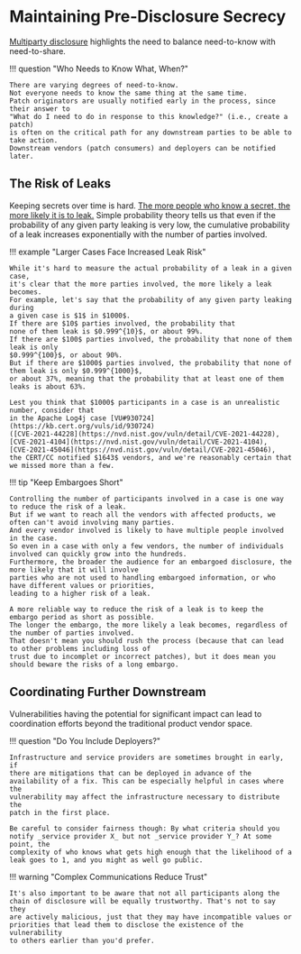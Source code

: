 # Maintaining Pre-Disclosure Secrecy

[Multiparty disclosure](mpcvd.md) highlights the need to balance need-to-know with need-to-share. 

!!! question "Who Needs to Know What, When?"

    There are varying degrees of need-to-know.
    Not everyone needs to know the same thing at the same time.
    Patch originators are usually notified early in the process, since their answer to
    "What do I need to do in response to this knowledge?" (i.e., create a patch)
    is often on the critical path for any downstream parties to be able to take action.
    Downstream vendors (patch consumers) and deployers can be notified later.

## The Risk of Leaks

Keeping secrets over time is hard.
[The more people who know a secret, the more likely it is to leak.](https://doi.org/10.1371/journal.pone.0147905)
Simple probability theory tells us that even if the probability of any
given party leaking is very low, the cumulative probability of a leak
increases exponentially with the number of parties involved.

!!! example "Larger Cases Face Increased Leak Risk"

    While it's hard to measure the actual probability of a leak in a given case,
    it's clear that the more parties involved, the more likely a leak becomes.
    For example, let's say that the probability of any given party leaking during
    a given case is $1$ in $1000$.
    If there are $10$ parties involved, the probability that
    none of them leak is $0.999^{10}$, or about 99%.
    If there are $100$ parties involved, the probability that none of them leak is only
    $0.999^{100}$, or about 90%.
    But if there are $1000$ parties involved, the probability that none of them leak is only $0.999^{1000}$, 
    or about 37%, meaning that the probability that at least one of them leaks is about 63%.

    Lest you think that $1000$ participants in a case is an unrealistic number, consider that
    in the Apache Log4j case [VU#930724](https://kb.cert.org/vuls/id/930724) 
    ([CVE-2021-44228](https://nvd.nist.gov/vuln/detail/CVE-2021-44228),
    [CVE-2021-4104](https://nvd.nist.gov/vuln/detail/CVE-2021-4104),
    [CVE-2021-45046](https://nvd.nist.gov/vuln/detail/CVE-2021-45046),
    the CERT/CC notified $1643$ vendors, and we're reasonably certain that we missed more than a few.

!!! tip "Keep Embargoes Short"

    Controlling the number of participants involved in a case is one way to reduce the risk of a leak.
    But if we want to reach all the vendors with affected products, we often can't avoid involving many parties.
    And every vendor involved is likely to have multiple people involved in the case.
    So even in a case with only a few vendors, the number of individuals involved can quickly grow into the hundreds.
    Furthermore, the broader the audience for an embargoed disclosure, the more likely that it will involve
    parties who are not used to handling embargoed information, or who have different values or priorities, 
    leading to a higher risk of a leak.

    A more reliable way to reduce the risk of a leak is to keep the embargo period as short as possible.
    The longer the embargo, the more likely a leak becomes, regardless of the number of parties involved.
    That doesn't mean you should rush the process (because that can lead to other problems including loss of 
    trust due to incomplet or incorrect patches), but it does mean you should beware the risks of a long embargo.


## Coordinating Further Downstream

Vulnerabilities having the potential for significant impact can lead to
coordination efforts beyond the traditional product vendor space.

!!! question "Do You Include Deployers?"

    Infrastructure and service providers are sometimes brought in early, if
    there are mitigations that can be deployed in advance of the
    availability of a fix. This can be especially helpful in cases where the
    vulnerability may affect the infrastructure necessary to distribute the
    patch in the first place.

    Be careful to consider fairness though: By what criteria should you
    notify _service provider X_ but not _service provider Y_? At some point, the
    complexity of who knows what gets high enough that the likelihood of a
    leak goes to 1, and you might as well go public.

!!! warning "Complex Communications Reduce Trust"

    It's also important to be aware that not all participants along the
    chain of disclosure will be equally trustworthy. That's not to say they
    are actively malicious, just that they may have incompatible values or
    priorities that lead them to disclose the existence of the vulnerability
    to others earlier than you'd prefer.
